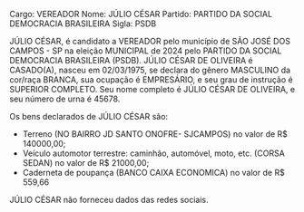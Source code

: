 Cargo: VEREADOR
Nome: JÚLIO CÉSAR
Partido: PARTIDO DA SOCIAL DEMOCRACIA BRASILEIRA
Sigla: PSDB

JÚLIO CÉSAR, é candidato a VEREADOR pelo município de SÃO JOSÉ DOS CAMPOS - SP na eleição MUNICIPAL de 2024 pelo PARTIDO DA SOCIAL DEMOCRACIA BRASILEIRA (PSDB).
JÚLIO CÉSAR DE OLIVEIRA é CASADO(A), nasceu em 02/03/1975, se declara do gênero MASCULINO da cor/raça BRANCA, sua ocupação é EMPRESÁRIO, e seu grau de instrução é SUPERIOR COMPLETO.
Seu nome completo é JÚLIO CÉSAR DE OLIVEIRA, e seu número de urna é 45678.

Os bens declarados de JÚLIO CÉSAR são: 
- Terreno (NO BAIRRO JD SANTO ONOFRE- SJCAMPOS) no valor de R$ 140000,00;
- Veículo automotor terrestre: caminhão, automóvel, moto, etc. (CORSA SEDAN) no valor de R$ 21000,00;
- Caderneta de poupança (BANCO CAIXA ECONOMICA) no valor de R$ 559,66

JÚLIO CÉSAR não forneceu dados das redes sociais.